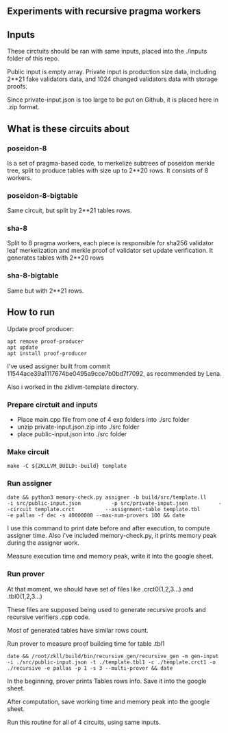 ## Experiments with recursive pragma workers

## Inputs

These circtuits should be ran with same inputs, placed into the ./inputs folder of this repo.

Public input is empty array.
Private input is production size data, including 2\*\*21 fake validators data, and 1024 changed validators data with storage proofs.

Since private-input.json is too large to be put on Github, it is placed here in .zip format.

## What is these circuits about

### poseidon-8

Is a set of pragma-based code, to merkelize subtrees of poseidon merkle tree, split to produce tables with size up to 2\*\*20 rows. It consists of 8 workers.

### poseidon-8-bigtable

Same circuit, but split by 2\*\*21 tables rows.

### sha-8

Split to 8 pragma workers, each piece is responsible for sha256 validator leaf merkelization and merkle proof of validator set update verification. It generates tables with 2\*\*20 rows

### sha-8-bigtable

Same but with 2\*\*21 rows.

## How to run

Update proof producer:

```
apt remove proof-producer
apt update
apt install proof-producer
```

I've used assigner built from commit 11544ace39a1117674be0495a9cce7b0bd7f7092, as recommended by Lena.

Also i worked in the zkllvm-template directory.

### Prepare circtuit and inputs

- Place main.cpp file from one of 4 exp folders into ./src folder
- unzip private-input.json.zip into ./src folder
- place public-input.json into ./src folder

### Make circuit

`make -C ${ZKLLVM_BUILD:-build} template`

### Run assigner

```
date && python3 memory-check.py assigner -b build/src/template.ll          -i src/public-input.json          -p src/private-input.json          --circuit template.crct          --assignment-table template.tbl          -e pallas -f dec -s 40000000 --max-num-provers 100 && date
```

I use this command to print date before and after execution, to compute assigner time.
Also i've included memory-check.py, it prints memory peak during the assigner work.

Measure execution time and memory peak, write it into the google sheet.

### Run prover

At that moment, we should have set of files like .crct0(1,2,3...) and .tbl0(1,2,3...)

These files are supposed being used to generate recursive proofs and recursive verifiers .cpp code.

Most of generated tables have similar rows count.

Run prover to measure proof building time for table .tbl1

```
date && /root/zkll/build/bin/recursive_gen/recursive_gen -m gen-input -i ./src/public-input.json -t ./template.tbl1 -c ./template.crct1 -o ./recursive -e pallas -p 1 -s 3 --multi-prover && date
```

In the beginning, prover prints Tables rows info.
Save it into the google sheet.

After computation, save working time and memory peak into the google sheet.

Run this routine for all of 4 circuits, using same inputs.
